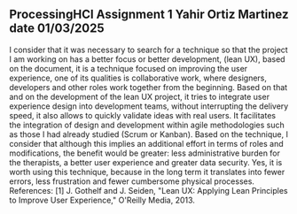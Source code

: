 <!DOCTYPE html>
<html lang="en">
<head>
    <meta charset="UTF-8">
    <meta name="viewport" content="width=device-width, initial-scale=1.0">
    <title>Assignments and Reflections - Yahir Ortiz Martinez</title>
</head>
<body>
    <h2>ProcessingHCI Assignment 1 Yahir Ortiz Martinez date 01/03/2025</h2>
    <p>I consider that it was necessary to search for a technique so that the project I am working on has a better focus or better development, (lean UX), based on the document, it is a technique focused on improving the user experience, one of its qualities is collaborative work, where designers, developers and other roles work together from the beginning. Based on that and on the development of the lean UX project, it tries to integrate user experience design into development teams, without interrupting the delivery speed, it also allows to quickly validate ideas with real users. It facilitates the integration of design and development within agile methodologies such as those I had already studied (Scrum or Kanban). Based on the technique, I consider that although this implies an additional effort in terms of roles and modifications, the benefit would be greater: less administrative burden for the therapists, a better user experience and greater data security. Yes, it is worth using this technique, because in the long term it translates into fewer errors, less frustration and fewer cumbersome physical processes. References: [1] J. Gothelf and J. Seiden, "Lean UX: Applying Lean Principles to Improve User Experience," O'Reilly Media, 2013.</p>
</body>
    </html>
